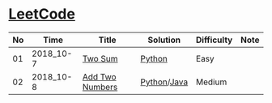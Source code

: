 # [LeetCode](https://leetcode.com/problemset/algorithms/)

  No    |	  Time    |      Title       |     Solution    |    Difficulty   |      Note       | 
------- | --------- | ---------------- | --------------- | --------------- | --------------- |
  01    | 2018_10-7 | [Two Sum](https://leetcode.com/problems/two-sum/description/) | [Python](./Python/twoSum.py) | Easy |  |
  02    | 2018_10-8 | [Add Two Numbers](https://leetcode.com/problems/add-two-numbers/description//) | [Python](./Python/Add_Two_Numbers.py)/[Java](./Java/Add_Two_Numbers.java) | Medium |  |